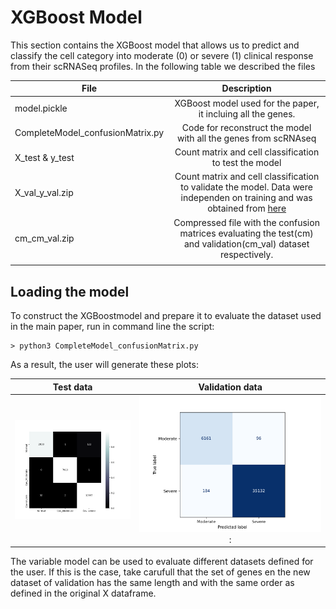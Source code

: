 # XGBoost Model
 This section contains the XGBoost model that allows us to predict and classify the cell category into moderate (0) or severe (1) clinical response from their scRNASeq profiles. In the following table we described the files   

|File |      Description  | 
|-----|:---------------:|
|model.pickle| XGBoost model used for the paper, it incluing all the genes.          |
|  CompleteModel_confusionMatrix.py  | Code for reconstruct the model with all the genes from scRNAseq        |    
| X_test & y_test    | Count matrix and cell classification to test the model        |  
| X_val_y_val.zip    | Count matrix and cell classification to validate the model. Data were independen on training and was obtained from [here](https://www.cell.com/cell/fulltext/S0092-8674(21)00148-3?_returnURL=https%3A%2F%2Flinkinghub.elsevier.com%2Fretrieve%2Fpii%2FS0092867421001483%3Fshowall%3Dtrue)| 
|cm_cm_val.zip     | Compressed file with the confusion matrices evaluating the test(cm) and validation(cm_val) dataset respectively.        |  
|     |         |  

 
## Loading the model 

To construct the XGBoostmodel and prepare it to evaluate the dataset used in the main paper, run in command line the script:

```
> python3 CompleteModel_confusionMatrix.py
```
As a result, the user will generate these plots:

|Test data |      Validation data  | 
|-----|:---------------:|
|![confuse](confusematrix.png) | ![confuse_val](confusematrix_val.png):|

The variable model can be used to evaluate different datasets defined for the user. If this is the case, take carufull that the set of genes en the new dataset of validation has the same length and with the same order as defined in the original X dataframe. 


 
